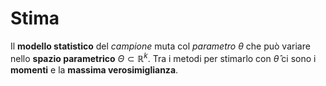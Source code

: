 # Stima

Il **modello statistico** del _campione_ muta col _parametro_ $\theta$ che può variare nello **spazio parametrico** $\Theta \subset \mathbb{R}^k$.
Tra i metodi per stimarlo con $\hat\theta$ ci sono i **momenti** e la **massima verosimiglianza**.
